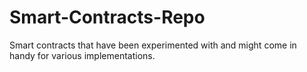 # Smart-Contracts-Repo
Smart contracts that have been experimented with and might come in handy for various implementations.
